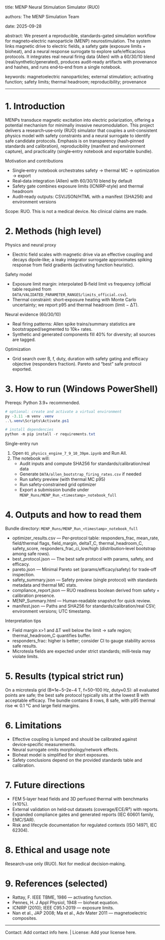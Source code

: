 title: MENP Neural Stimulation Simulator (RUO)

authors: The MENP Simulation Team

date: 2025-09-28

abstract:
  We present a reproducible, standards-gated simulation workflow for magneto‑electric nanoparticle (MENP) neurostimulation. The system links magnetic drive to electric fields, a safety gate (exposure limits + bioheat), and a neural response surrogate to explore safe/efficacious protocols. It integrates real neural firing data (Allen) with a 60/30/10 blend (real/synthetic/generated), produces audit‑ready artifacts with provenance and hashes, and runs end‑to‑end from a single notebook.

keywords: magnetoelectric nanoparticles; external stimulation; activating function; safety limits; thermal headroom; reproducibility; provenance

---

# 1. Introduction
MENPs transduce magnetic excitation into electric polarization, offering a potential mechanism for minimally invasive neuromodulation. This project delivers a research‑use‑only (RUO) simulator that couples a unit‑consistent physics model with safety constraints and a neural surrogate to identify safe candidate protocols. Emphasis is on transparency (hash‑pinned standards and calibration), reproducibility (manifest and environment capture), and practicality (single‑entry notebook and exportable bundle).

Motivation and contributions
- Single‑entry notebook orchestrates safety → thermal MC → optimization → export
- Real‑data integration (Allen) with 60/30/10 blend by default
- Safety gate combines exposure limits (ICNIRP‑style) and thermal headroom
- Audit‑ready outputs: CSV/JSON/HTML with a manifest (SHA256) and environment versions

Scope: RUO. This is not a medical device. No clinical claims are made.

# 2. Methods (high level)
Physics and neural proxy
- Electric field scales with magnetic drive via an effective coupling and decays dipole‑like; a leaky integrator surrogate approximates spiking response from field gradients (activating function heuristic).

Safety model
- Exposure limit margin: interpolated B‑field limit vs frequency (official table required from `DATA/VALIDATED_PARAMETER_RANGES/limits_official.csv`).
- Thermal constraint: short‑exposure heating with Monte Carlo uncertainty; we report p95 and thermal headroom (limit − ΔT).

Neural evidence (60/30/10)
- Real firing patterns: Allen spike trains/summary statistics are bootstrapped/segmented to 10k+ rates.
- Synthetic and generated components fill 40% for diversity; all sources are tagged.

Optimization
- Grid search over B, f, duty, duration with safety gating and efficacy objective (responders fraction). Pareto and “best” safe protocol exported.

# 3. How to run (Windows PowerShell)
Prereqs: Python 3.9+ recommended.

```powershell
# optional: create and activate a virtual environment
py -3.11 -m venv .venv
..\.venv\Scripts\Activate.ps1

# install dependencies
python -m pip install -r requirements.txt
```

Single-entry run
1) Open `01_physics_engine_7_9_10_39pm.ipynb` and Run All.
2) The notebook will:
   - Audit inputs and compute SHA256 for standards/calibration/real data
   - Generate `DATA/allen_bootstrap_firing_rates.csv` if needed
   - Run safety preview (with thermal MC p95)
   - Run safety‑constrained grid optimizer
   - Export a submission bundle under `MENP_Runs/MENP_Run_<timestamp>_notebook_full`

# 4. Outputs and how to read them
Bundle directory: `MENP_Runs/MENP_Run_<timestamp>_notebook_full`
- optimizer_results.csv — Per‑protocol table: responders_frac, mean_rate, field/thermal flags, field_margin, deltaT_C, thermal_headroom_C, safety_score, responders_frac_ci_low/high (distribution‑level bootstrap among safe rows).
- best_protocol.json — The best safe protocol with params, safety, and efficacy.
- pareto.json — Minimal Pareto set (params/efficacy/safety) for trade‑off inspection.
- safety_summary.json — Safety preview (single protocol) with standards metadata and thermal MC stats.
- compliance_report.json — RUO readiness boolean derived from safety + calibration presence.
- MENP_Summary.html — Human‑readable snapshot for quick review.
- manifest.json — Paths and SHA256 for standards/calibration/real CSV; environment versions; UTC timestamp.

Interpretation tips
- Field margin x>1 and ΔT well below the limit → safe region; thermal_headroom_C quantifies buffer.
- responders_frac: higher is better; consider CI to gauge stability across safe results.
- Microtesla fields are expected under strict standards; milli‑tesla may violate limits.

# 5. Results (typical strict run)
On a microtesla grid (B≈1e−5–2e−4 T, f=50–100 Hz, duty≈0.5): all evaluated points are safe; the best safe protocol typically sits at the lowest B with acceptable efficacy. The bundle contains 8 rows, 8 safe, with p95 thermal rise ≪ 0.1 °C and large field margins.

# 6. Limitations
- Effective coupling is lumped and should be calibrated against device‑specific measurements.
- Neural surrogate omits morphology/network effects.
- Bioheat model is simplified for short exposures.
- Safety conclusions depend on the provided standards table and calibration.

# 7. Future directions
- FEM 5‑layer head fields and 3D perfused thermal with benchmarks (±10%).
- External validation on held‑out datasets (coverage/ECE/R²) with reports.
- Expanded compliance gates and generated reports (IEC 60601 family, EMC/SAR).
- Risk and lifecycle documentation for regulated contexts (ISO 14971, IEC 62304).

# 8. Ethical and usage note
Research‑use only (RUO). Not for medical decision‑making.

# 9. References (selected)
- Rattay, F. IEEE TBME, 1986 — activating function.
- Pennes, H. J Appl Physiol, 1948 — bioheat equation.
- ICNIRP (2010); IEEE C95.1‑2019 — exposure limits.
- Nan et al., JAP 2008; Ma et al., Adv Mater 2011 — magnetoelectric composites.

---

Contact: Add contact info here.  |  License: Add your license here.
